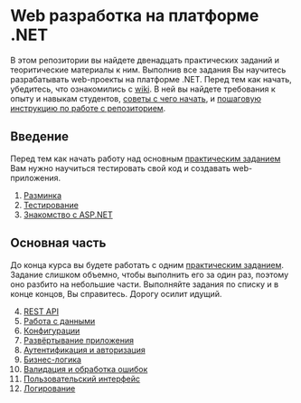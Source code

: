 # Web разработка на платформе .NET
В этом репозитории вы найдете двенадцать практических заданий и теоритические материалы к ним.
Выполнив все задания Вы научитесь разрабатывать web-проекты на платформе .NET. Перед тем как начать, убедитесь, что ознакомились с [wiki](https://knrtu-kai.gitlab.yandexcloud.net/dotnet/dotnet/-/wikis/Web-%D1%80%D0%B0%D0%B7%D1%80%D0%B0%D0%B1%D0%BE%D1%82%D0%BA%D0%B0-%D0%BD%D0%B0-%D0%BF%D0%BB%D0%B0%D1%82%D1%84%D0%BE%D1%80%D0%BC%D0%B5-.NET).
В ней вы найдете требования к опыту и навыкам студентов, [советы с чего начать](https://knrtu-kai.gitlab.yandexcloud.net/dotnet/dotnet/-/wikis/%D0%9A%D0%B0%D0%BA-%D1%80%D0%B0%D0%B1%D0%BE%D1%82%D0%B0%D1%82%D1%8C-%D1%81-%D1%80%D0%B5%D0%BF%D0%BE%D0%B7%D0%B8%D1%82%D0%BE%D1%80%D0%B8%D0%B5%D0%BC/%D0%9F%D0%B5%D1%80%D0%B5%D0%B4-%D0%BD%D0%B0%D1%87%D0%B0%D0%BB%D0%BE%D0%BC-%D1%80%D0%B0%D0%B1%D0%BE%D1%82%D1%8B),
и [пошаговую инструкцию по работе с репозиторием](https://knrtu-kai.gitlab.yandexcloud.net/dotnet/dotnet/-/wikis/%D0%9A%D0%B0%D0%BA-%D1%80%D0%B0%D0%B1%D0%BE%D1%82%D0%B0%D1%82%D1%8C-%D1%81-%D1%80%D0%B5%D0%BF%D0%BE%D0%B7%D0%B8%D1%82%D0%BE%D1%80%D0%B8%D0%B5%D0%BC/%D0%9F%D0%BE%D1%88%D0%B0%D0%B3%D0%BE%D0%B2%D0%B0%D1%8F-%D0%B8%D0%BD%D1%81%D1%82%D1%80%D1%83%D0%BA%D1%86%D0%B8%D1%8F).

## Введение
Перед тем как начать работу над основным [практическим заданием](https://knrtu-kai.gitlab.yandexcloud.net/dotnet/dotnet/-/wikis/%D0%9F%D1%80%D0%B0%D0%BA%D1%82%D0%B8%D1%87%D0%B5%D1%81%D0%BA%D0%BE%D0%B5-%D0%B7%D0%B0%D0%B4%D0%B0%D0%BD%D0%B8%D0%B5) Вам нужно научиться тестировать
свой код и создавать web-приложения.

1. [Разминка](Tasks/intro.md)
2. [Тестирование](Tasks/testing.md)
3. [Знакомство с ASP.NET](Tasks/asp-net.md)

## Основная часть

До конца курса вы будете работать с одним [практическим заданием](https://knrtu-kai.gitlab.yandexcloud.net/dotnet/dotnet/-/wikis/%D0%9F%D1%80%D0%B0%D0%BA%D1%82%D0%B8%D1%87%D0%B5%D1%81%D0%BA%D0%BE%D0%B5-%D0%B7%D0%B0%D0%B4%D0%B0%D0%BD%D0%B8%D0%B5). 
Задание слишком объемно, чтобы выполнить его за один раз, поэтому оно разбито на небольшие части.
Выполняйте задания по списку и в конце концов, Вы справитесь. Дорогу осилит идущий.

4. [REST API](Tasks/rest.md)
5. [Работа с данными](Tasks/db.md)
6. [Конфигурации](Tasks/configuration.md)
7. [Развёртывание приложения](Tasks/docker.md)
8. [Аутентификация и авторизация](Tasks/auth.md)
9. [Бизнес-логика](Tasks/bl.md)
10. [Валидация и обработка ошибок](Tasks/validation.md)
11. [Пользовательский интерфейс](Tasks/ui.md)
12. [Логирование](Tasks/loging.md)